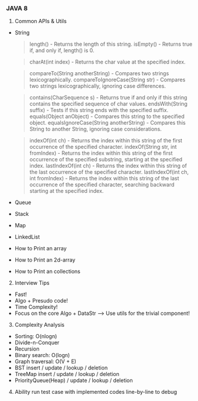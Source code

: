 ### JAVA 8 

1. Common APIs & Utils
* String
  > length() - Returns the length of this string.
  > isEmpty() - Returns true if, and only if, length() is 0.

  > charAt(int index) - Returns the char value at the specified index.
  
  > compareTo(String anotherString) - Compares two strings lexicographically.
  > compareToIgnoreCase(String str) - Compares two strings lexicographically, ignoring case differences.

  > contains(CharSequence s) - Returns true if and only if this string contains the specified sequence of char values.
  > endsWith(String suffix) - Tests if this string ends with the specified suffix.
  > equals(Object anObject) - Compares this string to the specified object.
  > equalsIgnoreCase(String anotherString) - Compares this String to another String, ignoring case considerations. 

  > indexOf(int ch) - Returns the index within this string of the first occurrence of the specified character.
  > indexOf(String str, int fromIndex) - Returns the index within this string of the first occurrence of the specified substring, starting at the specified index.
  > lastIndexOf(int ch) - Returns the index within this string of the last occurrence of the specified character.
  > lastIndexOf(int ch, int fromIndex) - Returns the index within this string of the last occurrence of the specified character, searching backward starting at the specified index.
  






* Queue
* Stack
* Map
* LinkedList
  
* How to Print an array
* How to Print an 2d-array 
* How to Print an collections 

2. Interview Tips
* Fast!
* Algo + Presudo code!
* Time Complexity!
* Focus on the core Algo + DataStr --> Use utils for the trivial component!

3. Complexity Analysis
* Sorting: O(nlogn)
* Divide-n-Conquer
* Recursion 
* Binary search: O(logn)
* Graph traversal: O(V + E)
* BST insert / update / lookup / deletion
* TreeMap insert / update / lookup / deletion
* PriorityQueue(Heap) / update / lookup / deletion 

4. Ability run test case with implemented codes line-by-line to debug 
